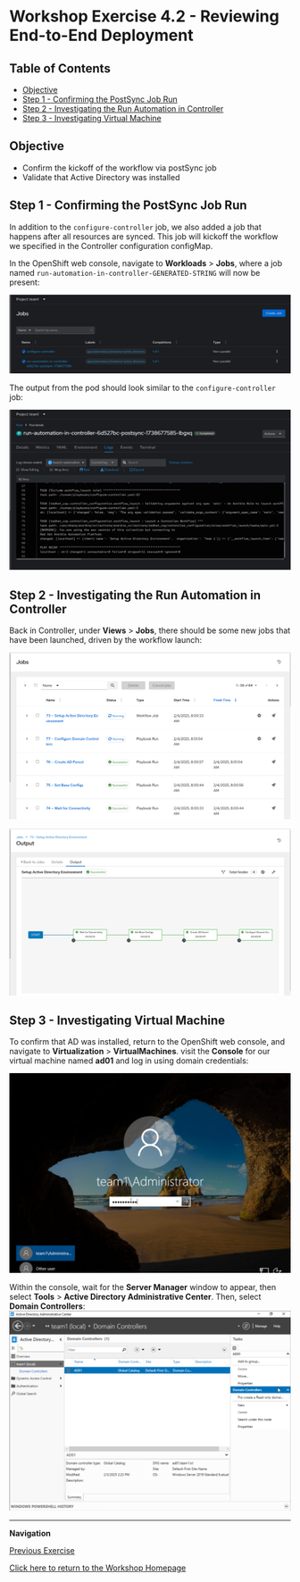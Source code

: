 # Workshop Exercise 4.2 - Reviewing End-to-End Deployment

## Table of Contents

* [Objective](#objective)
* [Step 1 - Confirming the PostSync Job Run](#step-1---confirming-the-postsync-job-run)
* [Step 2 - Investigating the Run Automation in Controller](#step-2---investigating-the-run-automation-in-controller)
* [Step 3 - Investigating Virtual Machine](#step-3---investigating-virtual-machine)

## Objective

* Confirm the kickoff of the workflow via postSync job
* Validate that Active Directory was installed

## Step 1 - Confirming the PostSync Job Run
In addition to the `configure-controller` job, we also added a job that happens after all resources are synced. This job will kickoff the workflow we specified in the Controller configuration configMap.

In the OpenShift web console, navigate to **Workloads** > **Jobs**, where a job named `run-automation-in-controller-GENERATED-STRING` will now be present:

![Job List with PostSync](../.images/jobs-list-with-postsync.png)

The output from the pod should look similar to the `configure-controller` job:

![PostSync Job Output](../.images/postsync-job-output.png)

## Step 2 - Investigating the Run Automation in Controller
Back in Controller, under **Views** > **Jobs**, there should be some new jobs that have been launched, driven by the workflow launch:

![Controller Jobs in Progress](../.images/controller-jobs-in-progress.png)

![Controller Workflow Launch](../.images/controller-completed-workflow.png)

## Step 3 - Investigating Virtual Machine
To confirm that AD was installed, return to the OpenShift web console, and navigate to **Virtualization** > **VirtualMachines**. visit the **Console** for our virtual machine named **ad01** and log in using domain credentials:

![Virtual Machine AD Login](../.images/virtual-machine-ad-login.png)

Within the console, wait for the **Server Manager** window to appear, then select **Tools** > **Active Directory Administrative Center**. Then, select **Domain Controllers**:
![Virtual Machine AD Center](../.images/virtual-machine-ad-center.png)

---
**Navigation**

[Previous Exercise](../4.1-resync-app/)

[Click here to return to the Workshop Homepage](../README.md)
